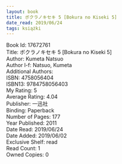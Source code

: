 ```yaml
---
layout: book
title: ボクラノキセキ 5 [Bokura no Kiseki 5]
date_read: 2019/06/24
tags: książki
---
```


Book Id: 17672761<br />
Title: ボクラノキセキ 5 [Bokura no Kiseki 5]<br />
Author: Kumeta Natsuo<br />
Author l-f: Natsuo, Kumeta<br />
Additional Authors: <br />
ISBN: 4758056404<br />
ISBN13: 9784758056403<br />
My Rating: 5<br />
Average Rating: 4.04<br />
Publisher: 一迅社<br />
Binding: Paperback<br />
Number of Pages: 177<br />
Year Published: 2011<br />
Date Read: 2019/06/24<br />
Date Added: 2019/06/02<br />
Exclusive Shelf: read<br />
Read Count: 1<br />
Owned Copies: 0<br />


